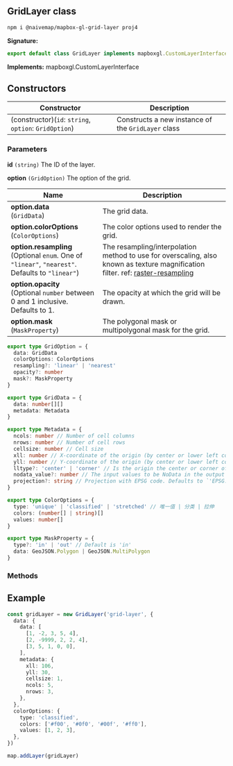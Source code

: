 ## GridLayer class

```bash
npm i @naivemap/mapbox-gl-grid-layer proj4
```

<b>Signature:</b>

```typescript
export default class GridLayer implements mapboxgl.CustomLayerInterface
```

<b>Implements:</b> mapboxgl.CustomLayerInterface

## Constructors

| Constructor | Description |
| --- | --- |
| (constructor)(`id`: `string`, `option`: `GridOption`) | Constructs a new instance of the <code>GridLayer</code> class |

### Parameters

**id** `(string)` The ID of the layer.

**option** `(GridOption)` The option of the grid.

| Name | Description |
| --- | --- |
| **option.data** <br />(`GridData`) | The grid data. |
| **option.colorOptions** <br />(`ColorOptions`) | The color options used to render the grid. |
| **option.resampling** <br />(Optional `enum`. One of `"linear"`, `"nearest"`. Defaults to `"linear"`) | The resampling/interpolation method to use for overscaling, also known as texture magnification filter. ref: [raster-resampling](https://docs.mapbox.com/mapbox-gl-js/style-spec/layers/#paint-raster-raster-resampling) |
| **option.opacity** <br />(Optional `number` between 0 and 1 inclusive. Defaults to 1. | The opacity at which the grid will be drawn. |
| **option.mask** <br />(`MaskProperty`) | The polygonal mask or multipolygonal mask for the grid. |

```ts
export type GridOption = {
  data: GridData
  colorOptions: ColorOptions
  resampling?: 'linear' | 'nearest'
  opacity?: number
  mask?: MaskProperty
}

export type GridData = {
  data: number[][]
  metadata: Metadata
}

export type Metadata = {
  ncols: number // Number of cell columns
  nrows: number // Number of cell rows
  cellsize: number // Cell size
  xll: number // X-coordinate of the origin (by center or lower left corner of the cell)
  yll: number // Y-coordinate of the origin (by center or lower left corner of the cell)
  lltype?: 'center' | 'corner' // Is the origin the center or corner of the cell. Defaults to 'center'
  nodata_value?: number // The input values to be NoData in the output raster。Defaults to -9999.。
  projection?: string // Projection with EPSG code. Defaults to `'EPSG:4326'`.
}

export type ColorOptions = {
  type: 'unique' | 'classified' | 'stretched' // 唯一值 | 分类 | 拉伸
  colors: (number[] | string)[]
  values: number[]
}

export type MaskProperty = {
  type?: 'in' | 'out' // Default is 'in'
  data: GeoJSON.Polygon | GeoJSON.MultiPolygon
}
```

### Methods

## Example

```ts
const gridLayer = new GridLayer('grid-layer', {
  data: {
    data: [
      [1, -2, 3, 5, 4],
      [2, -9999, 2, 2, 4],
      [3, 5, 1, 0, 0],
    ],
    metadata: {
      xll: 106,
      yll: 30,
      cellsize: 1,
      ncols: 5,
      nrows: 3,
    },
  },
  colorOptions: {
    type: 'classified',
    colors: ['#f00', '#0f0', '#00f', '#ff0'],
    values: [1, 2, 3],
  },
})

map.addLayer(gridLayer)
```
